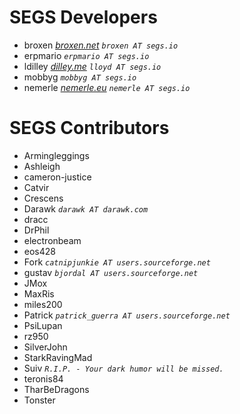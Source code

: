 SEGS Developers
======
- broxen 			_[broxen.net](http://broxen.net/) `broxen AT segs.io`_
- erpmario 			_`erpmario AT segs.io`_
- ldilley			_[dilley.me](http://www.dilley.me/) `lloyd AT segs.io`_
- mobbyg			_`mobbyg AT segs.io`_
- nemerle			_[nemerle.eu](http://www.nemerle.eu/) `nemerle AT segs.io`_


SEGS Contributors
======
- Armingleggings
- Ashleigh
- cameron-justice
- Catvir
- Crescens
- Darawk            _`darawk AT darawk.com`_
- dracc
- DrPhil
- electronbeam
- eos428
- Fork              _`catnipjunkie AT users.sourceforge.net`_
- gustav            _`bjordal AT users.sourceforge.net`_
- JMox
- MaxRis
- miles200
- Patrick           _`patrick_guerra AT users.sourceforge.net`_
- PsiLupan
- rz950
- SilverJohn
- StarkRavingMad
- Suiv              _`R.I.P. - Your dark humor will be missed.`_
- teronis84
- TharBeDragons
- Tonster
